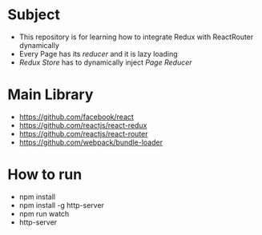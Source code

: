 # Subject

- This repository is for learning how to integrate Redux with ReactRouter dynamically
- Every Page has its *reducer* and it is lazy loading
- *Redux Store* has to dynamically inject *Page Reducer*

# Main Library

- https://github.com/facebook/react
- https://github.com/reactjs/react-redux
- https://github.com/reactjs/react-router
- https://github.com/webpack/bundle-loader

# How to run

- npm install
- npm install -g http-server
- npm run watch 
- http-server